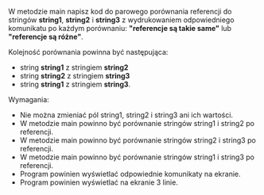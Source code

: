 W metodzie main napisz kod do parowego porównania referencji do stringów
**string1**, **string2** i **string3** z wydrukowaniem odpowiedniego komunikatu po każdym porównaniu:
**"referencje są takie same"** lub **"referencje są różne"**.

Kolejność porównania powinna być następująca:

- string **string1** z stringiem **string2**
- string **string2** z stringiem **string3**
- string **string1** z stringiem **string3**.

Wymagania:

- Nie można zmieniać pól string1, string2 i string3 ani ich wartości.
- W metodzie main powinno być porównanie stringów string1 i string2 po referencji.
- W metodzie main powinno być porównanie stringów string2 i string3 po referencji.
- W metodzie main powinno być porównanie stringów string1 i string3 po referencji.
- Program powinien wyświetlać odpowiednie komunikaty na ekranie.
- Program powinien wyświetlać na ekranie 3 linie.